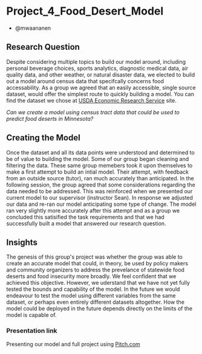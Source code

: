 # Project_4_Food_Desert_Model
+ @mwaananen

## Research Question
Despite considering multiple topics to build our model around, including personal beverage choices, sports analytics, diagnostic medical data, air quality data, and other weather, or natural disaster data, we elected to build out a model around census data that specifcally concerns food accessability. As a group we agreed that an easily accessible, single source dataset, would offer the simplest route to quickly building a model. You can find the dataset we chose at [USDA Economic Research Service](https://www.ers.usda.gov/data-products/food-access-research-atlas/download-the-data/) site.

_Can we create a model using census tract data that could be used to predict food deserts in Minnesota?_

## Creating the Model
Once the dataset and all its data points were understood and determined to be of value to building the model. Some of our group began cleaning and filtering the data. These same group memebers took it upon themselves to make a first attempt to build an intial model. Their attempt, with feedback from an outside source (tutor), ran much accurately than anticipated. In the following session, the group agreed that some considerations regarding the data needed to be addressed. This was reinforced when we presented our current model to our supervisor (instructor Sean). In response we adjusted our data and re-ran our model anticipating some type of change. The model ran very slightly more accurately after this attempt and as a group we concluded this satisified the task requirements and that we had successfully built a model that answered our research question.

## Insights
The genesis of this group's project was whether the group was able to create an accurate model that could, in theory, be used by policy makers and community organizers to address the prevelance of statewide food deserts and food insecurity more broadly. We feel confident that we achieved this objective. However, we uderstand that we have not yet fully tested the bounds and capability of the model. In the future we would endeavour to test the model using different variables from the same dataset, or perhaps even entirely different datasets altogether. How the model could be deployed in the future depends directly on the limits of the model is capable of. 

### Presentation link
Presenting our model and full project using [Pitch.com](https://app.pitch.com/app/presentation/ed10af03-1362-4a29-957b-d5733d6bf8e1/fc6269ec-781e-48f8-a2d0-75a37ff92843)

